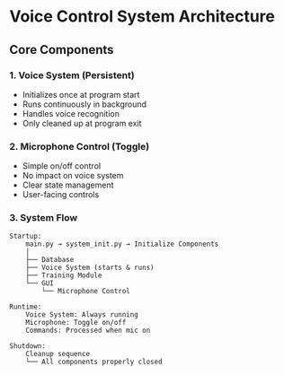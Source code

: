 # Voice Control System Architecture

## Core Components

### 1. Voice System (Persistent)
- Initializes once at program start
- Runs continuously in background
- Handles voice recognition
- Only cleaned up at program exit

### 2. Microphone Control (Toggle)
- Simple on/off control
- No impact on voice system
- Clear state management
- User-facing controls

### 3. System Flow
```
Startup:
    main.py → system_init.py → Initialize Components
    │
    ├── Database
    ├── Voice System (starts & runs)
    ├── Training Module
    └── GUI
        └── Microphone Control

Runtime:
    Voice System: Always running
    Microphone: Toggle on/off
    Commands: Processed when mic on

Shutdown:
    Cleanup sequence
    └── All components properly closed
``` 